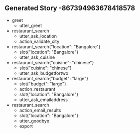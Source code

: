 ## Generated Story -867394963678418578
* greet
    - utter_greet
* restaurant_search
    - utter_ask_location
    - action_validate_city
* restaurant_search{"location": "Bangalore"}
    - slot{"location": "Bangalore"}
    - utter_ask_cuisine
* restaurant_search{"cuisine": "chinese"}
    - slot{"cuisine": "chinese"}
    - utter_ask_budgetfortwo
* restaurant_search{"budget": "large"}
    - slot{"budget": "large"}
    - action_restaurant
    - slot{"location": "Bangalore"}
    - utter_ask_emailaddress
* restaurant_search
    - action_email_results
    - slot{"location": "Bangalore"}
    - utter_goodbye
    - export

